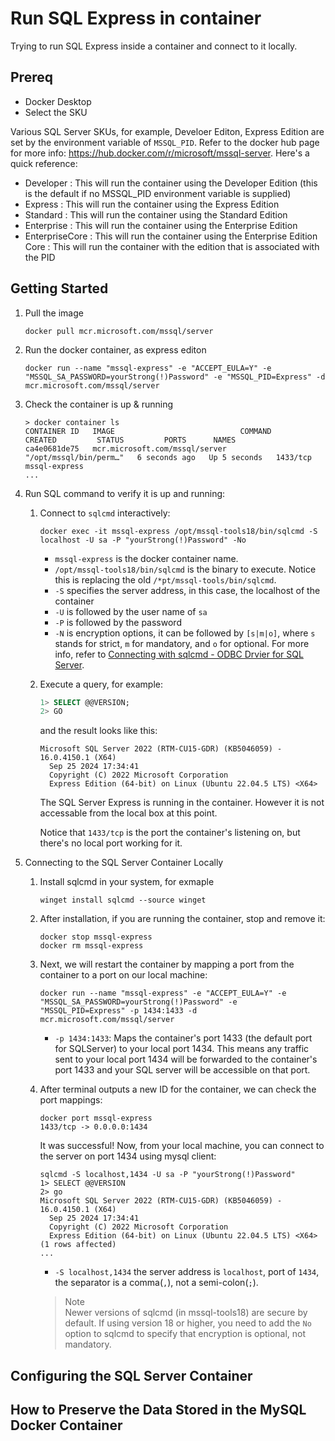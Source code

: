 # Run SQL Express in container

Trying to run SQL Express inside a container and connect to it locally.

## Prereq

* Docker Desktop
* Select the SKU

Various SQL Server SKUs, for example, Develoer Editon, Express Edition are set by the environment variable of `MSSQL_PID`. Refer to the docker hub page for more info: <https://hub.docker.com/r/microsoft/mssql-server>. Here's a quick reference:

* Developer : This will run the container using the Developer Edition (this is the default if no MSSQL_PID environment variable is supplied)
* Express : This will run the container using the Express Edition
* Standard : This will run the container using the Standard Edition
* Enterprise : This will run the container using the Enterprise Edition
* EnterpriseCore : This will run the container using the Enterprise Edition Core : This will run the container with the edition that is associated with the PID

## Getting Started

1. Pull the image

    ```shell
    docker pull mcr.microsoft.com/mssql/server
    ```

1. Run the docker container, as express editon

   ```shell
   docker run --name "mssql-express" -e "ACCEPT_EULA=Y" -e "MSSQL_SA_PASSWORD=yourStrong(!)Password" -e "MSSQL_PID=Express" -d mcr.microsoft.com/mssql/server
   ```

1. Check the container is up & running

   ```shell
   > docker container ls
   CONTAINER ID   IMAGE                            COMMAND                  CREATED         STATUS         PORTS      NAMES
   ca4e0681de75   mcr.microsoft.com/mssql/server   "/opt/mssql/bin/perm…"   6 seconds ago   Up 5 seconds   1433/tcp   mssql-express
   ...
   ```

1. Run SQL command to verify it is up and running:

   1. Connect to `sqlcmd` interactively:

      ```shell
      docker exec -it mssql-express /opt/mssql-tools18/bin/sqlcmd -S localhost -U sa -P "yourStrong(!)Password" -No
      ```

      * `mssql-express` is the docker container name.
      * `/opt/mssql-tools18/bin/sqlcmd` is the binary to execute. Notice this is replacing the old `/*pt/mssql-tools/bin/sqlcmd`.
      * `-S` specifies the server address, in this case, the localhost of the container
      * `-U` is followed by the user name of `sa`
      * `-P` is followed by the password
      * `-N` is encryption options, it can be followed by `[s|m|o]`, where `s` stands for strict, `m` for mandatory, and `o` for optional. For more info, refer to [Connecting with sqlcmd - ODBC Drvier for SQL Server](https://learn.microsoft.com/en-us/sql/connect/odbc/linux-mac/connecting-with-sqlcmd?view=sql-server-ver16).

   1. Execute a query, for example:

      ```sql
      1> SELECT @@VERSION;
      2> GO
      ```

      and the result looks like this:

      ```shell
      Microsoft SQL Server 2022 (RTM-CU15-GDR) (KB5046059) - 16.0.4150.1 (X64)
        Sep 25 2024 17:34:41
        Copyright (C) 2022 Microsoft Corporation
        Express Edition (64-bit) on Linux (Ubuntu 22.04.5 LTS) <X64>
      ```

      The SQL Server Express is running in the container. However it is not accessable from the local box at this point.

      Notice that `1433/tcp` is the port the container's listening on, but there's no local port working for it.

1. Connecting to the SQL Server Container Locally

   1. Install sqlcmd in your system, for exmaple

      ```shell
      winget install sqlcmd --source winget
      ```

   1. After installation, if you are running the container, stop and remove it:

      ```docker
      docker stop mssql-express
      docker rm mssql-express
      ```

   1. Next, we will restart the container by mapping a port from the container to a port on our local machine:

      ```shell
      docker run --name "mssql-express" -e "ACCEPT_EULA=Y" -e "MSSQL_SA_PASSWORD=yourStrong(!)Password" -e "MSSQL_PID=Express" -p 1434:1433 -d mcr.microsoft.com/mssql/server
      ```

      * `-p 1434:1433`: Maps the container's port 1433 (the default port for SQLServer) to your local port 1434. This means any traffic sent to your local port 1434 will be forwarded to the container's port 1433 and your SQL server will be accessible on that port.

   1. After terminal outputs a new ID for the container, we can check the port mappings:

      ```shell
      docker port mssql-express
      1433/tcp -> 0.0.0.0:1434
      ```

      It was successful! Now, from your local machine, you can connect to the server on port 1434 using mysql client:

      ```shell
      sqlcmd -S localhost,1434 -U sa -P "yourStrong(!)Password"
      1> SELECT @@VERSION
      2> go
      Microsoft SQL Server 2022 (RTM-CU15-GDR) (KB5046059) - 16.0.4150.1 (X64)
        Sep 25 2024 17:34:41
        Copyright (C) 2022 Microsoft Corporation
        Express Edition (64-bit) on Linux (Ubuntu 22.04.5 LTS) <X64>
      (1 rows affected)
      ...
      ```

      * `-S localhost,1434` the server address is `localhost`, port of `1434`, the separator is a comma(`,`), not a semi-colon(`;`).

      > Note  
      Newer versions of sqlcmd (in mssql-tools18) are secure by default. If using version 18 or higher, you need to add the `No` option to sqlcmd to specify that encryption is optional, not mandatory.

## Configuring the SQL Server Container

## How to Preserve the Data Stored in the MySQL Docker Container
